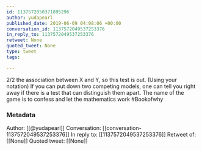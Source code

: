```yaml
---
id: 1137572050371895296
author: yudapearl
published_date: 2019-06-09 04:08:06 +00:00
conversation_id: 1137572049537253376
in_reply_to: 1137572049537253376
retweet: None
quoted_tweet: None
type: tweet
tags:

---
```


2/2 the association between X and Y, so this test is out. (Using your notation) If you can put down  two competing models, one can tell you right away if there is a test that can distinguish them apart. The name of the game is to confess and let the mathematics work #Bookofwhy

### Metadata

Author: [[@yudapearl]]
Conversation: [[conversation-1137572049537253376]]
In reply to: [[1137572049537253376]]
Retweet of: [[None]]
Quoted tweet: [[None]]
